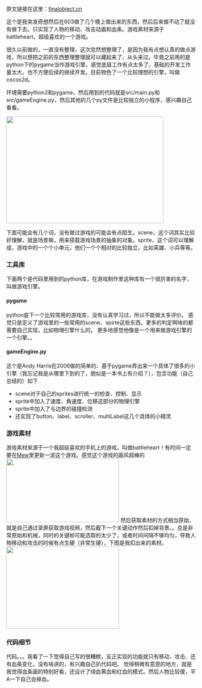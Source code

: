原文链接在这里：<a href="http://finalobject.cn/lucario/battleheart">finalobject.cn</a>

这个是我突发奇想然后在603做了几个晚上做出来的东西，然后后来做不动了就没有做下去。只实现了人物的移动、攻击动画和血条。游戏素材来源于battleheart，超级喜欢的一个游戏。

很久以前做的，一直没有整理，这次忽然想整理了，是因为我有点想认真的做点游戏，所以想把之前的东西整理整理就可以藏起来了，从头来过。毕竟之前用的是python下的pygame当作游戏引擎，感觉底层工作有点太多了，基础的开发工作量太大，也不方便后续的继续开发。目前物色了一个比较理想的引擎，叫做cocos2d。
<!--more-->
环境需要python2和pygame，然后用到的代码就是src/main.py和src/gameEngine.py，然后其他的几个py文件是比较独立的小程序，感兴趣自己看看。

<img class="wp-image-265 aligncenter" src="http://finalobject.cn/wp-content/uploads/2018/12/battleheart-2-300x204.jpg" alt="" width="418" height="284" />

下面可能会有几个词，没有做过游戏的可能会有点陌生。scene，这个词其实比较好理解，就是场景嘛，用来搭载游戏场景的抽象的对象。sprite，这个词可以理解成，游戏中的一个个小单元，他们一个个相对的比较独立，比如英雄、小兵等等。
<h3>工具库</h3>
下面两个是代码里用到的python库，在游戏制作里这种库有一个很厉害的名字，叫做游戏引擎。
<h4>pygame</h4>
python底下一个比较常用的游戏库，没有认真学习过，所以不能做太多评价。
感觉只是定义了游戏里的一些常用的scene、spirte这些东西，更多的判定啊啥的都需要自己实现，比如物理引擎什么的。
更多地感觉他像是一个用来做游戏引擎的一个引擎。。
<h4>gameEngine.py</h4>
这个是Andy Harris在2006做的简单的、基于pygame弄出来一个具体了很多的小引擎（我忘记我是从哪里下到的了，貌似是一本书上有介绍？），包含功能（自己总结的）如下
<ul>
    <li>scene对于自己的sprites进行统一的检查、控制、显示</li>
    <li>sprite中加入了速度、角速度、位移这部分的物理引擎</li>
    <li>sprite中加入了与边界的碰撞检测</li>
    <li>还实现了button、label、scroller、multiLabel这几个具体的小精灵</li>
</ul>
<h3>游戏素材</h3>
游戏素材来源于一个我超级喜欢的手机上的游戏，叫做battleheart！有时间一定要在<a href="http://finalobject.cn/category/mew">Mew</a>里更新一波这个游戏。感觉这个游戏的画风超棒的

<img class="size-medium wp-image-264 aligncenter" src="http://finalobject.cn/wp-content/uploads/2018/12/battleheart-1-300x169.jpeg" alt="" width="300" height="169" />
然后获取素材的方式相当原始，就是自己通过录屏获取游戏视频，然后截下一个关键动作然后扣掉背景。。总是非常原始和机械，同时的关键帧可能选取的太少了，或者时间间隔不够均匀，导致人物移动和攻击的时候有点生硬（非常生硬），下图是我扣出来的素材。

<img class="alignnone size-medium wp-image-266 aligncenter" src="http://finalobject.cn/wp-content/uploads/2018/12/battleheart-3-300x219.jpg" alt="" width="300" height="219" />
<h3>代码细节</h3>
代码。。。我看了一下觉得自己写的很糟糕，反正实现的功能就只有移动、攻击、还有血条变化，没有啥讲的，有兴趣自己扒代码吧。
觉得稍微有意思的地方，就是我觉得血条画的特别好看，还设计了绿血黄血和红血的模式。然后人物比较傻，平A一下自己会掉血。